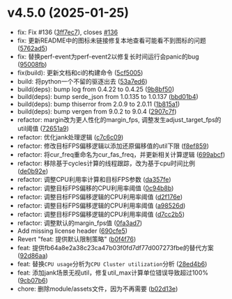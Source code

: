 # v4.5.0 (2025-01-25)

* fix: Fix #136 ([3ff7ec7](https://github.com/shadow3aaa/fas-rs/commit/3ff7ec7)), closes [#136](https://github.com/shadow3aaa/fas-rs/issues/136)
* fix: 更新README中的图标未链接修复本地查看可能看不到图标的问题 ([5762ad5](https://github.com/shadow3aaa/fas-rs/commit/5762ad5))
* fix: 替换perf-event为perf-event2以修复长时间运行会panic的bug ([95008fb](https://github.com/shadow3aaa/fas-rs/commit/95008fb))
* fix(build): 更新文档和ci的构建命令 ([5cf5005](https://github.com/shadow3aaa/fas-rs/commit/5cf5005))
* build: 将python一个不留的驱逐出去 ([53a7ed6](https://github.com/shadow3aaa/fas-rs/commit/53a7ed6))
* build(deps): bump log from 0.4.22 to 0.4.25 ([9b8bf50](https://github.com/shadow3aaa/fas-rs/commit/9b8bf50))
* build(deps): bump serde_json from 1.0.135 to 1.0.137 ([bbd01b4](https://github.com/shadow3aaa/fas-rs/commit/bbd01b4))
* build(deps): bump thiserror from 2.0.9 to 2.0.11 ([1b815a1](https://github.com/shadow3aaa/fas-rs/commit/1b815a1))
* build(deps): bump vergen from 9.0.2 to 9.0.4 ([2907c7f](https://github.com/shadow3aaa/fas-rs/commit/2907c7f))
* refactor: margin改为更人性化的margin_fps, 调整发生adjust_target_fps的util阈值 ([72651a9](https://github.com/shadow3aaa/fas-rs/commit/72651a9))
* refactor: 优化jank处理逻辑 ([c7c6c09](https://github.com/shadow3aaa/fas-rs/commit/c7c6c09))
* refactor: 修改目标FPS偏移逻辑以添加还原偏移值的util下限 ([f8ef859](https://github.com/shadow3aaa/fas-rs/commit/f8ef859))
* refactor: 将cur_freq重命名为cur_fas_freq，并更新相关计算逻辑 ([699abcf](https://github.com/shadow3aaa/fas-rs/commit/699abcf))
* refactor: 移除基于cycles计算的线程跟踪，改为基于cpu时间比例 ([de0b92e](https://github.com/shadow3aaa/fas-rs/commit/de0b92e))
* refactor: 调整CPU利用率计算和目标FPS参数 ([da357fe](https://github.com/shadow3aaa/fas-rs/commit/da357fe))
* refactor: 调整目标FPS偏移的CPU利用率阈值 ([0c94b8b](https://github.com/shadow3aaa/fas-rs/commit/0c94b8b))
* refactor: 调整目标FPS偏移逻辑的CPU利用率阈值 ([d2f176e](https://github.com/shadow3aaa/fas-rs/commit/d2f176e))
* refactor: 调整目标FPS偏移逻辑的CPU利用率阈值 ([a98526d](https://github.com/shadow3aaa/fas-rs/commit/a98526d))
* refactor: 调整目标FPS偏移逻辑的CPU利用率阈值 ([d7cc2b5](https://github.com/shadow3aaa/fas-rs/commit/d7cc2b5))
* refactor: 调整默认的margin_fps值 ([0fa3ad7](https://github.com/shadow3aaa/fas-rs/commit/0fa3ad7))
* Add missing license header ([690cfe5](https://github.com/shadow3aaa/fas-rs/commit/690cfe5))
* Revert "feat: 提供默认限制策略" ([b0f4f76](https://github.com/shadow3aaa/fas-rs/commit/b0f4f76))
* feat: 提供fb64a8e2a38c23ca47b03f0fd7df77d007273fbe的替代方案 ([92d86aa](https://github.com/shadow3aaa/fas-rs/commit/92d86aa))
* feat: 替换`CPU usage`分析为`CPU Cluster utilization`分析 ([28ed4b6](https://github.com/shadow3aaa/fas-rs/commit/28ed4b6))
* feat: 添加jank场景无视util，修复util_max计算单位错误导致超过100% ([9cb07b6](https://github.com/shadow3aaa/fas-rs/commit/9cb07b6))
* chore: 删除module/assets文件，因为不再需要 ([b02d13e](https://github.com/shadow3aaa/fas-rs/commit/b02d13e))
